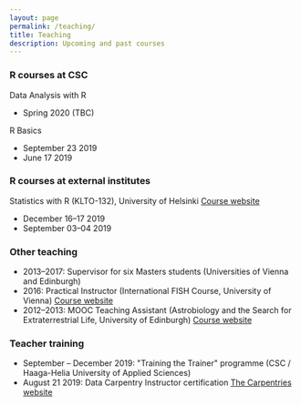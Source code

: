 ```yaml
---
layout: page
permalink: /teaching/
title: Teaching
description: Upcoming and past courses
---
```


### R courses at CSC

Data Analysis with R

- Spring 2020 (TBC)

R Basics

- September 23 2019
- June 17 2019

### R courses at external institutes

Statistics with R (KLTO-132), University of Helsinki [Course website](https://www.github.com/jessepharrison/hy-r-intro)

- December 16–17 2019
- September 03–04 2019

### Other teaching

- 2013–2017: Supervisor for six Masters students (Universities of Vienna and Edinburgh)
- 2016: Practical Instructor (International FISH Course, University of Vienna) [Course website](http://www.microbial-ecology.net/international-fish-course) 
- 2012–2013: MOOC Teaching Assistant (Astrobiology and the Search for Extraterrestrial Life, University of Edinburgh) [Course website](https://www.coursera.org/learn/astrobiology)

### Teacher training

- September – December 2019: "Training the Trainer" programme (CSC / Haaga-Helia University of Applied Sciences)
- August 21 2019: Data Carpentry Instructor certification [The Carpentries website](https://carpentries.org/)
